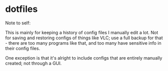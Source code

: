 # dotfiles

Note to self:

This is mainly for keeping a history of config files I manually edit a lot. Not for saving and restoring configs of things like VLC; use a full backup for that - there are too many programs like that, and too many have sensitive info in their config files.

One exception is that it's alright to include configs that are entirely manually created; not through a GUI.
